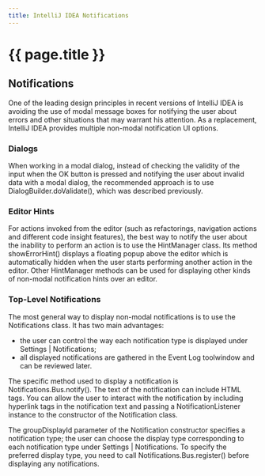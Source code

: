 ```yaml
---
title: IntelliJ IDEA Notifications
---
```


<!--
INITIAL_SOURCE https://confluence.jetbrains.com/display/IDEADEV/IntelliJ+IDEA+Notifications
-->

# {{ page.title }}

## Notifications

One of the leading design principles in recent versions of IntelliJ IDEA is avoiding the use of modal message boxes for notifying the user about errors and other situations that may warrant his attention. As a replacement, IntelliJ IDEA provides multiple non-modal notification UI options.

### Dialogs

When working in a modal dialog, instead of checking the validity of the input when the OK button is pressed and notifying the user about invalid data with a modal dialog, the recommended approach is to use DialogBuilder.doValidate(), which was described previously.

### Editor Hints

For actions invoked from the editor (such as refactorings, navigation actions and different code insight features), the best way to notify the user about the inability to perform an action is to use the HintManager class. Its method showErrorHint() displays a floating popup above the editor which is automatically hidden when the user starts performing another action in the editor. Other HintManager methods can be used for displaying other kinds of non-modal notification hints over an editor.

### Top-Level Notifications

The most general way to display non-modal notifications is to use the Notifications class. It has two main advantages:

*  the user can control the way each notification type is displayed under Settings \| Notifications;
*  all displayed notifications are gathered in the Event Log toolwindow and can be reviewed later.

The specific method used to display a notification is Notifications.Bus.notify().
The text of the notification can include HTML tags. You can allow the user to interact with the notification by including hyperlink tags in the notification text and passing a NotificationListener instance to the constructor of the Notification class.

The groupDisplayId parameter of the Notification constructor specifies a notification type; the user can choose the display type corresponding to each notification type under Settings | Notifications.
To specify the preferred display type, you need to call Notifications.Bus.register() before displaying any notifications.

